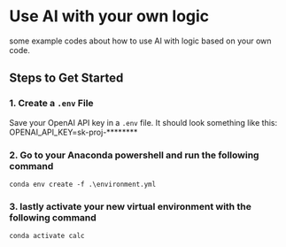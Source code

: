 # Use AI with your own logic

some example codes about how to use AI with logic based on your own code.

## Steps to Get Started

### 1. Create a `.env` File
Save your OpenAI API key in a `.env` file. It should look something like this:
OPENAI_API_KEY=sk-proj-********

### 2. Go to your Anaconda powershell and run the following command
`conda env create -f .\environment.yml`

### 3. lastly activate your new virtual environment with the following command
`conda activate calc`

